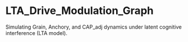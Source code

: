 # LTA_Drive_Modulation_Graph
Simulating Grain, Anchory, and CAP_adj dynamics under latent cognitive interference (LTA model).
